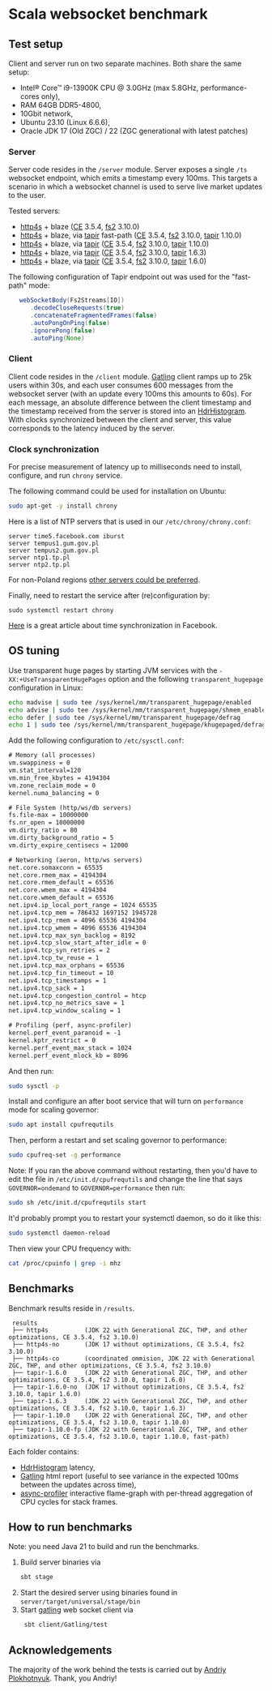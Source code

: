 # Scala websocket benchmark

## Test setup

Client and server run on two separate machines. Both share the same setup: 
 - Intel® Core™ i9-13900K CPU @ 3.0GHz (max 5.8GHz, performance-cores only), 
 - RAM 64GB DDR5-4800,
 - 10Gbit network,
 - Ubuntu 23.10 (Linux 6.6.6), 
 - Oracle JDK 17 (Old ZGC) / 22 (ZGC generational with latest patches)

### Server

Server code resides in the `/server` module. Server exposes a single `/ts` websocket endpoint, which emits a timestamp every 100ms.
This targets a scenario in which a websocket channel is used to serve live market updates to the user.  

Tested servers:
 - [http4s] + blaze ([CE] 3.5.4, [fs2] 3.10.0)
 - [http4s] + blaze, via [tapir] fast-path ([CE] 3.5.4, [fs2] 3.10.0, [tapir] 1.10.0) 
 - [http4s] + blaze, via [tapir] ([CE] 3.5.4, [fs2] 3.10.0, [tapir] 1.10.0) 
 - [http4s] + blaze, via [tapir] ([CE] 3.5.4, [fs2] 3.10.0, [tapir] 1.6.3)
 - [http4s] + blaze, via [tapir] ([CE] 3.5.4, [fs2] 3.10.0, [tapir] 1.6.0)

The following configuration of Tapir endpoint out was used for the "fast-path" mode:
```scala
   webSocketBody(Fs2Streams[IO])
      .decodeCloseRequests(true)
      .concatenateFragmentedFrames(false)
      .autoPongOnPing(false)
      .ignorePong(false)
      .autoPing(None)
```
 
### Client

Client code resides in the `/client` module. [Gatling] client ramps up to 25k users within 30s, 
and each user consumes 600 messages from the websocket server (with an update every 100ms this amounts to 60s). 
For each message, an absolute difference between the client timestamp and the timestamp received from the server
is stored into an [HdrHistogram]. With clocks synchronized between the client and server, this value corresponds
to the latency induced by the server.

### Clock synchronization

For precise measurement of latency up to milliseconds need to install, configure, and run `chrony` service.

The following command could be used for installation on Ubuntu:
```sh
sudo apt-get -y install chrony
```

Here is a list of NTP servers that is used in our `/etc/chrony/chrony.conf`:
```
server time5.facebook.com iburst
server tempus1.gum.gov.pl
server tempus2.gum.gov.pl
server ntp1.tp.pl
server ntp2.tp.pl 
```

For non-Poland regions [other servers could be preferred](https://gist.github.com/mutin-sa/eea1c396b1e610a2da1e5550d94b0453).

Finally, need to restart the service after (re)configuration by:
```
sudo systemctl restart chrony
```

[Here](https://engineering.fb.com/2020/03/18/production-engineering/ntp-service/) is a great article about time synchronization in Facebook.

## OS tuning

Use transparent huge pages by starting JVM services with the `-XX:+UseTransparentHugePages` option and the following 
`transparent_hugepage` configuration in Linux:

```sh
echo madvise | sudo tee /sys/kernel/mm/transparent_hugepage/enabled
echo advise | sudo tee /sys/kernel/mm/transparent_hugepage/shmem_enabled
echo defer | sudo tee /sys/kernel/mm/transparent_hugepage/defrag
echo 1 | sudo tee /sys/kernel/mm/transparent_hugepage/khugepaged/defrag
```

Add the following configuration to `/etc/sysctl.conf`:
```txt
# Memory (all processes)
vm.swappiness = 0
vm.stat_interval=120
vm.min_free_kbytes = 4194304
vm.zone_reclaim_mode = 0
kernel.numa_balancing = 0

# File System (http/ws/db servers)
fs.file-max = 10000000
fs.nr_open = 10000000
vm.dirty_ratio = 80
vm.dirty_background_ratio = 5
vm.dirty_expire_centisecs = 12000

# Networking (aeron, http/ws servers) 
net.core.somaxconn = 65535
net.core.rmem_max = 4194304
net.core.rmem_default = 65536
net.core.wmem_max = 4194304
net.core.wmem_default = 65536
net.ipv4.ip_local_port_range = 1024 65535
net.ipv4.tcp_mem = 786432 1697152 1945728
net.ipv4.tcp_rmem = 4096 65536 4194304
net.ipv4.tcp_wmem = 4096 65536 4194304
net.ipv4.tcp_max_syn_backlog = 8192
net.ipv4.tcp_slow_start_after_idle = 0
net.ipv4.tcp_syn_retries = 2
net.ipv4.tcp_tw_reuse = 1
net.ipv4.tcp_max_orphans = 65536
net.ipv4.tcp_fin_timeout = 10
net.ipv4.tcp_timestamps = 1
net.ipv4.tcp_sack = 1
net.ipv4.tcp_congestion_control = htcp
net.ipv4.tcp_no_metrics_save = 1
net.ipv4.tcp_window_scaling = 1

# Profiling (perf, async-profiler)
kernel.perf_event_paranoid = -1
kernel.kptr_restrict = 0
kernel.perf_event_max_stack = 1024
kernel.perf_event_mlock_kb = 8096
```

And then run:
```sh
sudo sysctl -p
```

Install and configure an after boot service that will turn on `performance` mode for scaling governor:
```sh
sudo apt install cpufrequtils
```

Then, perform a restart and set scaling governor to performance:

```sh
sudo cpufreq-set -g performance
```

Note: If you ran the above command without restarting, then you'd have to edit the file in `/etc/init.d/cpufrequtils`
and change the line that says `GOVERNOR=ondemand` to `GOVERNOR=performance` then run:

```sh
sudo sh /etc/init.d/cpufrequtils start
```

It'd probably prompt you to restart your systemctl daemon, so do it like this:

```sh
sudo systemctl daemon-reload
```

Then view your CPU frequency with:

```sh
cat /proc/cpuinfo | grep -i mhz
```

## Benchmarks

Benchmark results reside in `/results`. 
```
 results
 ├── http4s          (JDK 22 with Generational ZGC, THP, and other optimizations, CE 3.5.4, fs2 3.10.0)
 ├── http4s-no       (JDK 17 without optimizations, CE 3.5.4, fs2 3.10.0)
 ├── http4s-co       (coordinated ommision, JDK 22 with Generational ZGC, THP, and other optimizations, CE 3.5.4, fs2 3.10.0)
 ├── tapir-1.6.0     (JDK 22 with Generational ZGC, THP, and other optimizations, CE 3.5.4, fs2 3.10.0, tapir 1.6.0)
 ├── tapir-1.6.0-no  (JDK 17 without optimizations, CE 3.5.4, fs2 3.10.0, tapir 1.6.0)
 ├── tapir-1.6.3     (JDK 22 with Generational ZGC, THP, and other optimizations, CE 3.5.4, fs2 3.10.0, tapir 1.6.3)
 ├── tapir-1.10.0    (JDK 22 with Generational ZGC, THP, and other optimizations, CE 3.5.4, fs2 3.10.0, tapir 1.10.0)
 ├── tapir-1.10.0-fp (JDK 22 with Generational ZGC, THP, and other optimizations, CE 3.5.4, fs2 3.10.0, tapir 1.10.0, fast-path)
```

Each folder contains:
  - [HdrHistogram] latency,
  - [Gatling] html report (useful to see variance in the expected 100ms between the updates across time),
  - [async-profiler] interactive flame-graph with per-thread aggregation of CPU cycles for stack frames.

## How to run benchmarks

Note: you need Java 21 to build and run the benchmarks. 

1. Build server binaries via 
   ```bash
   sbt stage
   ```
2. Start the desired server using binaries found in `server/target/universal/stage/bin`
3. Start [gatling] web socket client via
   ```bash
    sbt client/Gatling/test
   ```
## Acknowledgements

The majority of the work behind the tests is carried out by [Andriy Plokhotnyuk](https://github.com/plokhotnyuk).
Thank, you Andriy!

[tapir]: https://github.com/softwaremill/tapir
[gatling]: https://github.com/gatling/gatling
[http4s]: https://github.com/http4s/http4s
[zio-http]: https://github.com/zio/zio-http
[zio]: https://github.com/zio/zio
[CE]: https://github.com/typelevel/cats-effect
[fs2]: https://github.com/typelevel/fs2
[HdrHistogram]: https://github.com/HdrHistogram/HdrHistogram
[async-profiler]: https://github.com/async-profiler/async-profiler
